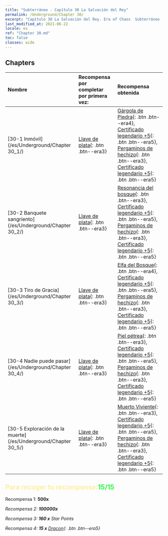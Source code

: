 ```yaml
---
title: "Subterráneo - Capítulo 30 La Salvación del Rey"
permalink: /Underground/Chapter 30/
excerpt: "Capítulo 30 La Salvación del Rey. Era of Chaos  Subterráneo - Capítulo 30. La Salvación del Rey"
last_modified_at: 2021-06-22
locale: es
ref: "Chapter 30.md"
toc: false
classes: wide
---
```


## Chapters

  | Nombre |  Recompensa por completar por primera vez: | Recompensa obtenida |
  |:------------|:------------|:------------| 
  | [30-1  Inmóvil](/es/Underground/Chapter 30_1/) | [Llave de plata](/ItemsES/con_693/){: .btn .btn--era3} | [Gárgola de Piedra](/ItemsES/unt_236/){: .btn .btn--era4}, [Certificado legendario +5](/ItemsES/mat_102/){: .btn .btn--era5}, [Pergaminos de hechizo](/ItemsES/con_694/){: .btn .btn--era3}, [Certificado legendario +5](/ItemsES/mat_102/){: .btn .btn--era5} |
  | [30-2  Banquete sangriento](/es/Underground/Chapter 30_2/) | [Llave de plata](/ItemsES/con_693/){: .btn .btn--era3} | [Resonancia del bosque](/ItemsES/her_465/){: .btn .btn--era3}, [Certificado legendario +5](/ItemsES/mat_102/){: .btn .btn--era5}, [Pergaminos de hechizo](/ItemsES/con_694/){: .btn .btn--era3}, [Certificado legendario +5](/ItemsES/mat_102/){: .btn .btn--era5} |
  | [30-3  Tiro de Gracia](/es/Underground/Chapter 30_3/) | [Llave de plata](/ItemsES/con_693/){: .btn .btn--era3} | [Elfa del Bosque](/ItemsES/unt_201/){: .btn .btn--era4}, [Certificado legendario +5](/ItemsES/mat_102/){: .btn .btn--era5}, [Pergaminos de hechizo](/ItemsES/con_694/){: .btn .btn--era3}, [Certificado legendario +5](/ItemsES/mat_102/){: .btn .btn--era5} |
  | [30-4  Nadie puede pasar](/es/Underground/Chapter 30_4/) | [Llave de plata](/ItemsES/con_693/){: .btn .btn--era3} | [Piel pétrea](/ItemsES/her_452/){: .btn .btn--era3}, [Certificado legendario +5](/ItemsES/mat_102/){: .btn .btn--era5}, [Pergaminos de hechizo](/ItemsES/con_694/){: .btn .btn--era3}, [Certificado legendario +5](/ItemsES/mat_102/){: .btn .btn--era5} |
  | [30-5  Exploración de la muerte](/es/Underground/Chapter 30_5/) | [Llave de plata](/ItemsES/con_693/){: .btn .btn--era3} | [Muerto Viviente](/ItemsES/unt_209/){: .btn .btn--era3}, [Certificado legendario +5](/ItemsES/mat_102/){: .btn .btn--era5}, [Pergaminos de hechizo](/ItemsES/con_694/){: .btn .btn--era3}, [Certificado legendario +5](/ItemsES/mat_102/){: .btn .btn--era5} |


## <span style="color: #ffeea0">Para recoger tu recompensa:</span><span style="color: #27f73a">15/15</span>

 Recompensa 1:  **500x** <i class="fas fa-gem"/>

 Recompensa 2:  **100000x** <i class="fas fa-coins"/>

 Recompensa 3: **160 x** Star Points

 Recompensa 4: **15 x** [Dracon](/ItemsES/her_387/){: .btn .btn--era5}

